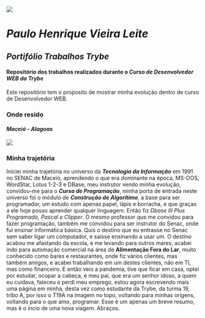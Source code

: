 ![](https://github.com/phvleite/trybe-exercicios/blob/main/a-fundamentos-do-desenvolvimento-web/bloco-03-introducao-a-html-e-css/dia-01-b-html-e-css-estruturas-de-pagina/banner-trybe-t19a-transparente-2.png?raw=true)
# _Paulo Henrique Vieira Leite_
## _Portifólio Trabalhos Trybe_
#### Repositório dos trabalhos realizados durante o _Curso de Desenvolvedor WEB da Trybe_
Este repositório tem o proposito de mostrar minha evolução dentro de curso de Desenvolvedor WEB.
### Onde resido
#### _Maceió - Alagoas_
![](https://scontent.fmcz3-1.fna.fbcdn.net/v/t39.30808-6/s960x960/259544754_4908489839182408_415458012704865411_n.jpg?_nc_cat=108&ccb=1-5&_nc_sid=730e14&_nc_eui2=AeE3iwqUd45_9qX3-jD33rq27t3EvWT1Jsru3cS9ZPUmyh9Vy8WG7i7VCipZsp0FIEaM1657LpyPOXLv92tM-gFj&_nc_ohc=IrzGfhdC4OAAX9PKGCD&_nc_ht=scontent.fmcz3-1.fna&oh=e72d245dfa8acfbe2e72af3e45770871&oe=619F6689)
### Minha trajetória
Iniciei minha trajetória no universo da **_Tecnologia da Informação_** em 1991 no SENAC de Maceió, aprendendo o que era dominante na época, MS-DOS, WordStar, Lotus 1-2-3 e DBase,
meu instrutor vendo minha evolução, convidou-me para o **_Curso de Programação_**, minha porta de entrada neste universo foi o módulo de **_Construção de Algorítimo_**,
a base para ser programador, um estudo com apenas papel, lápis e borracha, e que graças a ele hoje posso aprender qualquer linguagem. Então fiz _Dbase III Plus Programado,
Pascal e Clipper_. O mesmo professor que me convidou para fazer programação, também me convidou para ser instrutor do Senac, onde fui ensinar informática
básica. Quis o destino que eu entrasse no Senac sem saber ligar um computador, e saísse ensinando a usar um. O destino acabou me afastando da escola,
e me levando para outros mares, acabei indo para automação comercial na área de **Alimentação Fora do Lar**, muito conhecido como bares e restaurantes,
onde fiz vários clientes, mas também amigos, e acabei trabalhando em um destes clientes, não em TI, mas como financeiro. E então veio a pandemia, tive
que ficar em casa, optei por estudar, ocupar a cabeça, e meu pai, que era um senhor idoso, a quem eu cuidava, faleceu e perdi meu emprego, estou agora
escrevendo mais uma página em minha, desta vez como estudante da Trybe, da turma 19, tribo A, por isso o T19A na imagem no topo, voltando para minhas
origens, voltando para o que amo, programar. Esse é um apenas um breve resumo, mas é o incio de uma nova viagem. Abraços.
